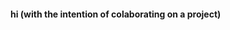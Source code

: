 <!--<img src="https://media1.giphy.com/media/v1.Y2lkPTc5MGI3NjExZjVibTlqNHY5bm12MDM2dGR4b3ZyaXI5dmJwem1sZ3F5bTF5NXFtdiZlcD12MV9pbnRlcm5hbF9naWZfYnlfaWQmY3Q9Zw/3ornk57KwDXf81rjWM/giphy.gif" width="150" />

> "*general kenobi*"-->
#### hi (with the intention of colaborating on a project)

 

<!-- ![Profile Views](https://komarev.com/ghpvc/?username=vg15o2&label=Profile%20views&color=32CD32&style=flat)

